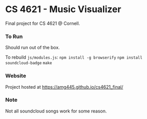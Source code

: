 # CS 4621 - Music Visualizer

Final project for CS 4621 @ Cornell.


### To Run

Should run out of the box.

To rebuild `js/modules.js`:
`npm install -g browserify`
`npm install soundcloud-badge`
`make`


### Website
Project hosted at <a href="https://amg445.github.io/cs4621_final/">https://amg445.github.io/cs4621_final/</a>


### Note
Not all soundcloud songs work for some reason.
